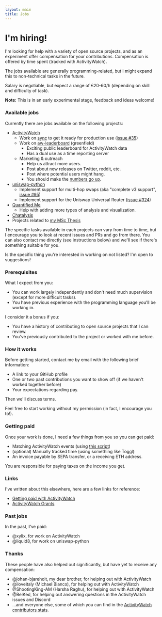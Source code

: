 ```yaml
---
layout: main
title: Jobs
---
```


# I'm hiring!

I'm looking for help with a variety of open source projects, and as an experiment offer compensation for your contributions. Compensation is offered by time spent (tracked with ActivityWatch). 

The jobs available are generally programming-related, but I might expand this to non-technical tasks in the future.

Salary is negotiable, but expect a range of €20-60/h (depending on skill and difficulty of task).

**Note:** This is in an early experimental stage, feedback and ideas welcome!


### Available jobs

Currently there are jobs available on the following projects:

- [ActivityWatch][gh-aw]
  - Work on [sync][gh-aw-sync] to get it ready for production use ([issue #35][gh-aw-sync-issue])
  - Work on [aw-leaderboard][gh-aw-leaderboard] (greenfield)
    - Exciting public leaderboard for ActivityWatch data
    - Has a dual use as a time reporting server
  - Marketing & outreach
    - Help us attract more users.
    - Post about new releases on Twitter, reddit, etc.
    - Post where potential users might hang.
    - You should make the [numbers go up][aw-stats].
- [uniswap-python][gh-uniswap-python]
  - Implement support for multi-hop swaps (aka "complete v3 support", [issue #95](https://github.com/uniswap-python/uniswap-python/issues/95))
  - Implement support for the Uniswap Universal Router ([issue #324](https://github.com/uniswap-python/uniswap-python/issues/324))
- [Quantified Me][gh-quantifiedme]
  - Help with adding more types of analysis and visualization.
- [Chatalysis][gh-chatalysis]
- Projects related to [my MSc Thesis][gh-thesis]

The specific tasks available in each projects can vary from time to time, but I encourage you to look at recent issues and PRs and go from there. You can also contact me directly (see instructions below) and we'll see if there's something suitable for you.

Is the specific thing you're interested in working on not listed? I'm open to suggestions!

[gh-aw]: https://github.com/ActivityWatch/activitywatch
[gh-aw-sync]: https://github.com/ActivityWatch/aw-server-rust/tree/master/aw-sync
[gh-aw-sync-issue]: https://github.com/ActivityWatch/activitywatch/issues/35
[gh-aw-leaderboard]: https://github.com/ActivityWatch/aw-leaderboard
[gh-chatalysis]: https://github.com/ErikBjare/chatalysis
[gh-thesis]: https://github.com/ErikBjare/thesis
[gh-uniswap-python]: https://github.com/uniswap-python/uniswap-python
[gh-quantifiedme]: https://github.com/ErikBjare/quantifiedme
[aw-stats]: https://activitywatch.net/stats/


### Prerequisites

What I expect from you:

 - You can work largely independently and don't need much supervision (except for more difficult tasks).
 - You have previous experience with the programming language you'll be working in.

I consider it a bonus if you:

 - You have a history of contributing to open source projects that I can review.
 - You've previously contributed to the project or worked with me before.


### How it works

Before getting started, contact me by email with the following brief information:

 - A link to your GitHub profile
 - One or two past contributions you want to show off (if we haven't worked together before)
 - Your expectations regarding pay.

Then we'll discuss terms. 

Feel free to start working without my permission (in fact, I encourage you to!).


### Getting paid

Once your work is done, I need a few things from you so you can get paid:

 - Matching ActivityWatch events (using [this script](https://github.com/ActivityWatch/aw-client/blob/master/examples/working_hours.py))
 - (optional) Manually tracked time (using something like Toggl)
 - An invoice payable by SEPA transfer, or a receiving ETH address.

You are responsible for paying taxes on the income you get.


### Links

I've written about this elsewhere, here are a few links for reference:

 - [Getting paid with ActivityWatch](https://forum.activitywatch.net/t/getting-paid-with-activitywatch/986)
 - [ActivityWatch Grants](https://github.com/ActivityWatch/activitywatch/issues/458)


### Past jobs

In the past, I've paid:

 - @xylix, for work on ActivityWatch
 - @liquid8, for work on uniswap-python

### Thanks

These people have also helped out significantly, but have yet to receive any compensation:

 - @johan-bjareholt, my dear brother, for helping out with ActivityWatch
 - @iloveitaly (Michael Bianco), for helping out with ActivityWatch
 - @ShootingKing-AM (Harsha Raghu), for helping out with ActivityWatch
 - @BelKed, for helping out answering questions in the ActivityWatch issues and Discord
 - ...and everyone else, some of which you can find in the [ActivityWatch contributors stats](https://activitywatch.net/contributors/).
